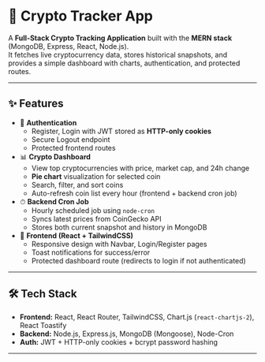 # 🚀 Crypto Tracker App

A **Full-Stack Crypto Tracking Application** built with the **MERN stack** (MongoDB, Express, React, Node.js).  
It fetches live cryptocurrency data, stores historical snapshots, and provides a simple dashboard with charts, authentication, and protected routes.  

---

## ✨ Features
- 🔐 **Authentication**
  - Register, Login with JWT stored as **HTTP-only cookies**  
  - Secure Logout endpoint  
  - Protected frontend routes  
- 📊 **Crypto Dashboard**
  - View top cryptocurrencies with price, market cap, and 24h change  
  - **Pie chart** visualization for selected coin  
  - Search, filter, and sort coins  
  - Auto-refresh coin list every hour (frontend + backend cron job)  
- ⏱ **Backend Cron Job**
  - Hourly scheduled job using `node-cron`  
  - Syncs latest prices from CoinGecko API  
  - Stores both current snapshot and history in MongoDB  
- 🎨 **Frontend (React + TailwindCSS)**
  - Responsive design with Navbar, Login/Register pages  
  - Toast notifications for success/error  
  - Protected dashboard route (redirects to login if not authenticated)  

---

## 🛠 Tech Stack
- **Frontend:** React, React Router, TailwindCSS, Chart.js (`react-chartjs-2`), React Toastify  
- **Backend:** Node.js, Express.js, MongoDB (Mongoose), Node-Cron  
- **Auth:** JWT + HTTP-only cookies + bcrypt password hashing  

---